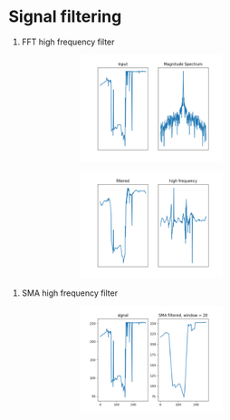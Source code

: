 
# Signal filtering

1) FFT high frequency filter

<p align="center"> <img src="1.png"  width = 50%  /></p>

<p align="center"> <img src="2.png"  width = 50%  /></p>

1) SMA high frequency filter

<p align="center"> <img src="sma.png"  width = 50%  /></p>
